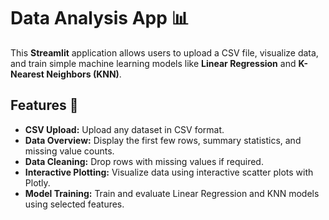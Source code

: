 # Data Analysis App 📊

This **Streamlit** application allows users to upload a CSV file, visualize data, and train simple machine learning models like **Linear Regression** and **K-Nearest Neighbors (KNN)**.

## Features 🚀
- **CSV Upload:** Upload any dataset in CSV format.  
- **Data Overview:** Display the first few rows, summary statistics, and missing value counts.  
- **Data Cleaning:** Drop rows with missing values if required.  
- **Interactive Plotting:** Visualize data using interactive scatter plots with Plotly.  
- **Model Training:** Train and evaluate Linear Regression and KNN models using selected features.


